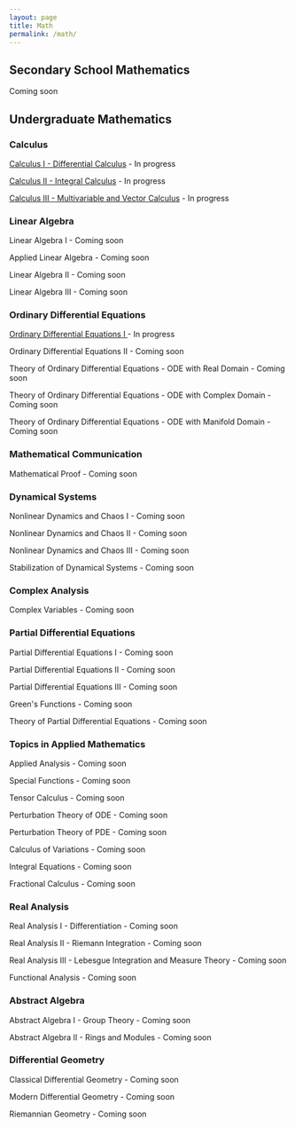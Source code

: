```yaml
---
layout: page
title: Math
permalink: /math/
---
```


## Secondary School Mathematics

Coming soon

## Undergraduate Mathematics
### Calculus
<a class="page-link" href="/calculus-I/">Calculus I - Differential Calculus</a> - In progress

<a class="page-link" href="/calculus-II/">Calculus II - Integral Calculus</a> - In progress

<a class="page-link" href="/calculus-III/">Calculus III - Multivariable and Vector Calculus</a> - In progress

### Linear Algebra
Linear Algebra I - Coming soon
<!--- <a class="page-link" href="/linear-algebra-I/"> Linear Algebra I </a> - In progress --->

Applied Linear Algebra - Coming soon
<!--- <a class="page-link" href="/appl-lin-alg/"> Applied Linear Algebra </a> - In progress --->

Linear Algebra II - Coming soon
<!--- <a class="page-link" href="/linear-algebra-II/"> Linear Algebra II </a> - In progress --->

Linear Algebra III - Coming soon
<!--- <a class="page-link" href="/linear-algebra-III/"> Linear Algebra III </a> - In progress --->

### Ordinary Differential Equations

<a class="page-link" href="/ode-I/"> Ordinary Differential Equations I  </a> - In progress

Ordinary Differential Equations II - Coming soon
<!--- <a class="page-link" href="/ode-II/"> Ordinary Differential Equations II  </a> - In progress --->

Theory of Ordinary Differential Equations - ODE with Real Domain - Coming soon
<!--- <a class="page-link" href="/odet-real/"> Theory of Ordinary Differential Equations - ODE with Real Domain </a> - In progress ---> 

Theory of Ordinary Differential Equations - ODE with Complex Domain - Coming soon
<!--- <a class="page-link" href="/odet-complex/"> Theory of Ordinary Differential Equations - ODE with Complex Domain </a> - In progress --->

Theory of Ordinary Differential Equations - ODE with Manifold Domain - Coming soon
<!--- <a class="page-link" href="/odet-manifold/"> Theory of Ordinary Differential Equations - ODE with Manifold Domain </a> - In progress ---> 

### Mathematical Communication
Mathematical Proof - Coming soon
<!--- <a class="page-link" href="/mathematical-proof/"> Mathematical Proof  </a> - In progress --->

### Dynamical Systems
Nonlinear Dynamics and Chaos I - Coming soon
<!--- <a class="page-link" href="/nonlin-dyn-I/"> Nonlinear Dynamics and Chaos I </a> - In progress --->

Nonlinear Dynamics and Chaos II  - Coming soon
<!--- <a class="page-link" href="/nonlin-dyn-II/"> Nonlinear Dynamics and Chaos II </a> --->

Nonlinear Dynamics and  Chaos III - Coming soon
<!--- <a class="page-link" href="/nonlin-dyn-III/"> Nonlinear Dynamics and Chaos III </a> --->

Stabilization of Dynamical Systems - Coming soon
<!--- <a class="page-link" href="/nonlin-dyn-I/"> Stabilization of Dynamical Systems </a> --->

### Complex Analysis
Complex Variables - Coming soon
<!--- <a class="page-link" href="/complex-variables/"> Complex Variables </a> - In progress --->

### Partial Differential Equations
Partial Differential Equations I - Coming soon
<!--- <a class="page-link" href="/pde-I/"> Partial Differential Equations I  </a> - In progress --->

Partial Differential Equations II - Coming soon
<!--- <a class="page-link" href="/pde-II/"> Partial Differential Equations II  </a> - In progress --->

Partial Differential Equations III - Coming soon
<!--- <a class="page-link" href="/pde-III/"> Partial Differential Equations III  </a> --->

Green's Functions - Coming soon
<!--- <a class="page-link" href="/greens-functions/"> Green's Functions </a> - In progress --->

Theory of Partial Differential Equations - Coming soon
<!--- <a class="page-link" href="/pdet-I/"> Theory of Partial Differential Equations I </a> - In progress --->

### Topics in Applied Mathematics
Applied Analysis - Coming soon
<!--- <a class="page-link" href="/applied-analysis/"> Applied Analysis </a> - In progress --->

Special Functions - Coming soon
<!--- <a class="page-link" href="/special-functions/"> Special Functions </a> - In progress --->

Tensor Calculus - Coming soon
<!--- <a class="page-link" href="/tensor-calculus/"> Tensor Calculus </a> - In progress --->

Perturbation Theory of ODE - Coming soon
<!--- <a class="page-link" href="/asymptotic-analysis-I/"> Asymptotic Analysis I </a> - In progress --->

Perturbation Theory of PDE - Coming soon
<!--- <a class="page-link" href="/asymptotic-analysis-II/"> Asymptotic Analysis II  </a> - In progress --->

Calculus of Variations - Coming soon
<!--- <a class="page-link" href="/variational-calculus/"> Calculus of Variations </a> - In progress --->

Integral Equations - Coming soon
<!--- <a class="page-link" href="/integral-equations/"> Integral Equations </a> - In progress --->

Fractional Calculus - Coming soon
<!--- <a class="page-link" href="/fractional-calculus/"> Fractional Calculus </a> - In progress --->

### Real Analysis
Real Analysis I - Differentiation - Coming soon
<!--- <a class="page-link" href="/real-analysis-I/"> Real Analysis I </a> - In progress --->

Real Analysis II - Riemann Integration - Coming soon
<!--- <a class="page-link" href="/real-analysis-II/"> Real Analysis II </a> - In progress --->

Real Analysis III - Lebesgue Integration and Measure Theory - Coming soon
<!--- <a class="page-link" href="/real-analysis-III/"> Real Analysis IIII </a> - In progress --->

Functional Analysis - Coming soon
<!--- <a class="page-link" href="/functional-analysis/"> Functional Analysis </a> - In progress --->

### Abstract Algebra
Abstract Algebra I - Group Theory - Coming soon
<!--- <a class="page-link" href="/group-theory/"> Group Theory </a> - In progress --->

Abstract Algebra II - Rings and Modules - Coming soon
<!--- <a class="page-link" href="/rings-and-modules/"> Rings and Modules </a> - In progress --->

### Differential Geometry
Classical Differential Geometry - Coming soon
<!--- <a class="page-link" href="/classical-differential-geometry/"> Classical Differential Geometry  </a> - In progress --->

Modern Differential Geometry - Coming soon
<!--- <a class="page-link" href="/modern-differential-geometry/"> Modern Differential Geometry  </a> - In progress --->

Riemannian Geometry - Coming soon
<!--- <a class="page-link" href="/modern-differential-geometry/"> Modern Differential Geometry  </a> - In progress --->

<!---
## Graduate Mathematics

### Topology
### Number Theory
Coming soon
--->
